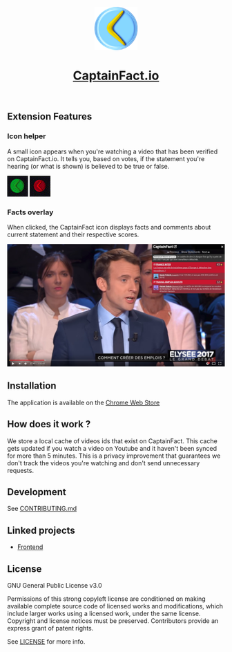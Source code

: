 <p align="center"><img src="chrome/assets/img/icon.png" height="100"/></p>
<h1 align="center"><a href="https://captainfact.io">CaptainFact.io</a></h1>
<br/>

## Extension Features

### Icon helper

A small icon appears when you're watching a video that has been verified on CaptainFact.io. It
tells you, based on votes, if the statement you're hearing (or what is shown) is believed to be
true or false.

![Icon approve](misc/approve.gif)
![Icon refute](misc/refute.gif)

### Facts overlay 

When clicked, the CaptainFact icon displays facts and comments about current statement and
their respective scores.

![Demo screenshot](misc/demo-youtube.jpg)

## Installation

The application is available on the
[Chrome Web Store](https://chrome.google.com/webstore/detail/captainfact-beta/fnnhlmbnlbgomamcolcpgncflofhjckm)

## How does it work ?

We store a local cache of videos ids that exist on CaptainFact. This cache gets updated if you watch a video on Youtube
and it haven't been synced for more than 5 minutes. 
This is a privacy improvement that guarantees we don't track the videos you're watching and don't send unnecessary 
requests.

## Development

See [CONTRIBUTING.md](CONTRIBUTING.md)

## Linked projects

* [Frontend](https://github.com/CaptainFact/captain-fact-frontend)

## License

GNU General Public License v3.0

Permissions of this strong copyleft license are conditioned on making available complete source code of licensed works and modifications, which include larger works using a licensed work, under the same license. Copyright and license notices must be preserved. Contributors provide an express grant of patent rights.

See [LICENSE](LICENSE) for more info.
